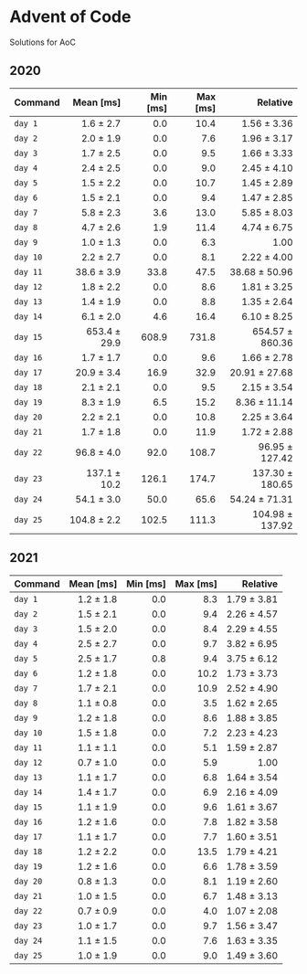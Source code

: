 # Advent of Code

Solutions for AoC


## 2020

| Command  |    Mean [ms] | Min [ms] | Max [ms] |        Relative |
|:---------|-------------:|---------:|---------:|----------------:|
| `day 1`  |    1.6 ± 2.7 |      0.0 |     10.4 |     1.56 ± 3.36 |
| `day 2`  |    2.0 ± 1.9 |      0.0 |      7.6 |     1.96 ± 3.17 |
| `day 3`  |    1.7 ± 2.5 |      0.0 |      9.5 |     1.66 ± 3.33 |
| `day 4`  |    2.4 ± 2.5 |      0.0 |      9.0 |     2.45 ± 4.10 |
| `day 5`  |    1.5 ± 2.2 |      0.0 |     10.7 |     1.45 ± 2.89 |
| `day 6`  |    1.5 ± 2.1 |      0.0 |      9.4 |     1.47 ± 2.85 |
| `day 7`  |    5.8 ± 2.3 |      3.6 |     13.0 |     5.85 ± 8.03 |
| `day 8`  |    4.7 ± 2.6 |      1.9 |     11.4 |     4.74 ± 6.75 |
| `day 9`  |    1.0 ± 1.3 |      0.0 |      6.3 |            1.00 |
| `day 10` |    2.2 ± 2.7 |      0.0 |      8.1 |     2.22 ± 4.00 |
| `day 11` |   38.6 ± 3.9 |     33.8 |     47.5 |   38.68 ± 50.96 |
| `day 12` |    1.8 ± 2.2 |      0.0 |      8.6 |     1.81 ± 3.25 |
| `day 13` |    1.4 ± 1.9 |      0.0 |      8.8 |     1.35 ± 2.64 |
| `day 14` |    6.1 ± 2.0 |      4.6 |     16.4 |     6.10 ± 8.25 |
| `day 15` | 653.4 ± 29.9 |    608.9 |    731.8 | 654.57 ± 860.36 |
| `day 16` |    1.7 ± 1.7 |      0.0 |      9.6 |     1.66 ± 2.78 |
| `day 17` |   20.9 ± 3.4 |     16.9 |     32.9 |   20.91 ± 27.68 |
| `day 18` |    2.1 ± 2.1 |      0.0 |      9.5 |     2.15 ± 3.54 |
| `day 19` |    8.3 ± 1.9 |      6.5 |     15.2 |    8.36 ± 11.14 |
| `day 20` |    2.2 ± 2.1 |      0.0 |     10.8 |     2.25 ± 3.64 |
| `day 21` |    1.7 ± 1.8 |      0.0 |     11.9 |     1.72 ± 2.88 |
| `day 22` |   96.8 ± 4.0 |     92.0 |    108.7 |  96.95 ± 127.42 |
| `day 23` | 137.1 ± 10.2 |    126.1 |    174.7 | 137.30 ± 180.65 |
| `day 24` |   54.1 ± 3.0 |     50.0 |     65.6 |   54.24 ± 71.31 |
| `day 25` |  104.8 ± 2.2 |    102.5 |    111.3 | 104.98 ± 137.92 |


## 2021

| Command  | Mean [ms] | Min [ms] | Max [ms] |    Relative |
|:---------|----------:|---------:|---------:|------------:|
| `day 1`  | 1.2 ± 1.8 |      0.0 |      8.3 | 1.79 ± 3.81 |
| `day 2`  | 1.5 ± 2.1 |      0.0 |      9.4 | 2.26 ± 4.57 |
| `day 3`  | 1.5 ± 2.0 |      0.0 |      8.4 | 2.29 ± 4.55 |
| `day 4`  | 2.5 ± 2.7 |      0.0 |      9.7 | 3.82 ± 6.95 |
| `day 5`  | 2.5 ± 1.7 |      0.8 |      9.4 | 3.75 ± 6.12 |
| `day 6`  | 1.2 ± 1.8 |      0.0 |     10.2 | 1.73 ± 3.73 |
| `day 7`  | 1.7 ± 2.1 |      0.0 |     10.9 | 2.52 ± 4.90 |
| `day 8`  | 1.1 ± 0.8 |      0.0 |      3.5 | 1.62 ± 2.65 |
| `day 9`  | 1.2 ± 1.8 |      0.0 |      8.6 | 1.88 ± 3.85 |
| `day 10` | 1.5 ± 1.8 |      0.0 |      7.2 | 2.23 ± 4.23 |
| `day 11` | 1.1 ± 1.1 |      0.0 |      5.1 | 1.59 ± 2.87 |
| `day 12` | 0.7 ± 1.0 |      0.0 |      5.9 |        1.00 |
| `day 13` | 1.1 ± 1.7 |      0.0 |      6.8 | 1.64 ± 3.54 |
| `day 14` | 1.4 ± 1.7 |      0.0 |      6.9 | 2.16 ± 4.09 |
| `day 15` | 1.1 ± 1.9 |      0.0 |      9.6 | 1.61 ± 3.67 |
| `day 16` | 1.2 ± 1.6 |      0.0 |      7.8 | 1.82 ± 3.58 |
| `day 17` | 1.1 ± 1.7 |      0.0 |      7.7 | 1.60 ± 3.51 |
| `day 18` | 1.2 ± 2.2 |      0.0 |     13.5 | 1.79 ± 4.21 |
| `day 19` | 1.2 ± 1.6 |      0.0 |      6.6 | 1.78 ± 3.59 |
| `day 20` | 0.8 ± 1.3 |      0.0 |      8.1 | 1.19 ± 2.60 |
| `day 21` | 1.0 ± 1.5 |      0.0 |      6.7 | 1.48 ± 3.13 |
| `day 22` | 0.7 ± 0.9 |      0.0 |      4.0 | 1.07 ± 2.08 |
| `day 23` | 1.0 ± 1.7 |      0.0 |      9.7 | 1.56 ± 3.47 |
| `day 24` | 1.1 ± 1.5 |      0.0 |      7.6 | 1.63 ± 3.35 |
| `day 25` | 1.0 ± 1.9 |      0.0 |      9.0 | 1.49 ± 3.60 |

